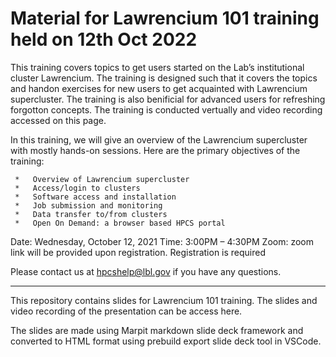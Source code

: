 # Material for Lawrencium 101 training held on 12th Oct 2022
This training covers topics to get users started on the Lab’s institutional cluster Lawrencium. The training is designed such that it covers the topics and handon exercises for new users to get acquainted with Lawrencium supercluster. The training is also benificial for advanced users for refreshing forgotton concepts. The training is conducted vertually and video recording accessed on this page.  

In this training, we will give an overview of the Lawrencium supercluster with mostly hands-on sessions. Here are the primary objectives of the training:

     *   Overview of Lawrencium supercluster
     *   Access/login to clusters
     *   Software access and installation
     *   Job submission and monitoring
     *   Data transfer to/from clusters
     *   Open On Demand: a browser based HPCS portal
     
Date: Wednesday, October 12, 2021
Time: 3:00PM – 4:30PM
Zoom: zoom link will be provided upon registration.
Registration is required

Please contact us at hpcshelp@lbl.gov if you have any questions.

----------------------------------------------------------------------------------------------
This repository contains slides for Lawrencium 101 training. The slides and video recording of the presentation can be access here.

The slides are made using Marpit markdown slide deck framework and converted to HTML format using prebuild export slide deck tool in VSCode.
